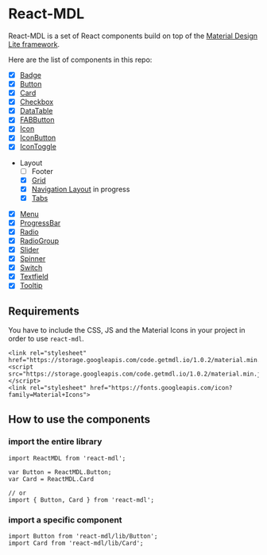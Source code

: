 # React-MDL

React-MDL is a set of React components build on top of the [Material Design Lite framework](https://github.com/google/material-design-lite).

Here are the list of components in this repo:

- [x] [Badge](/src/Badge.js)
- [x] [Button](/src/Button.js)
- [x] [Card](/src/Card.js)
- [x] [Checkbox](/src/Checkbox.js)
- [x] [DataTable](/src/DataTable.js)
- [x] [FABButton](/src/FABButton.js)
- [x] [Icon](/src/Icon.js)
- [x] [IconButton](/src/IconButton.js)
- [x] [IconToggle](/src/IconToggle.js)
- Layout
    - [ ] Footer
    - [x] [Grid](/src/Grid.js)
    - [x] [Navigation Layout](/src/Layout.js) in progress
    - [x] [Tabs](/src/Tabs.js)
- [x] [Menu](/src/Menu.js)
- [x] [ProgressBar](/src/ProgressBar.js)
- [x] [Radio](/src/Radio.js)
- [x] [RadioGroup](/src/RadioGroup.js)
- [x] [Slider](/src/Slider.js)
- [x] [Spinner](/src/Spinner.js)
- [x] [Switch](/src/Switch.js)
- [x] [Textfield](/src/Textfield.js)
- [x] [Tooltip](/src/Tooltip.js)

## Requirements
You have to include the CSS, JS and the Material Icons in your project in order to use `react-mdl`.
```
<link rel="stylesheet" href="https://storage.googleapis.com/code.getmdl.io/1.0.2/material.min.css">
<script src="https://storage.googleapis.com/code.getmdl.io/1.0.2/material.min.js"></script>
<link rel="stylesheet" href="https://fonts.googleapis.com/icon?family=Material+Icons">
```

## How to use the components

### import the entire library
```
import ReactMDL from 'react-mdl';

var Button = ReactMDL.Button;
var Card = ReactMDL.Card

// or
import { Button, Card } from 'react-mdl';
```

### import a specific component
```
import Button from 'react-mdl/lib/Button';
import Card from 'react-mdl/lib/Card';
```